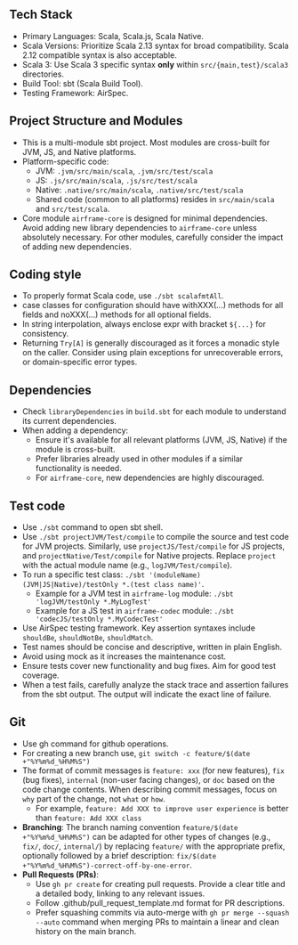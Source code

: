 ## Tech Stack

- Primary Languages: Scala, Scala.js, Scala Native.
- Scala Versions: Prioritize Scala 2.13 syntax for broad compatibility. Scala 2.12 compatible syntax is also acceptable.
- Scala 3: Use Scala 3 specific syntax **only** within `src/{main,test}/scala3` directories.
- Build Tool: sbt (Scala Build Tool).
- Testing Framework: AirSpec.

## Project Structure and Modules

- This is a multi-module sbt project. Most modules are cross-built for JVM, JS, and Native platforms.
- Platform-specific code:
    - JVM: `.jvm/src/main/scala`, `.jvm/src/test/scala`
    - JS: `.js/src/main/scala`, `.js/src/test/scala`
    - Native: `.native/src/main/scala`, `.native/src/test/scala`
    - Shared code (common to all platforms) resides in `src/main/scala` and `src/test/scala`.
- Core module `airframe-core` is designed for minimal dependencies. Avoid adding new library dependencies to `airframe-core` unless absolutely necessary. For other modules, carefully consider the impact of adding new dependencies.

## Coding style

- To properly format Scala code, use `./sbt scalafmtAll`.
- case classes for configuration should have withXXX(...) methods for all fields and noXXX(...) methods for all optional fields.
- In string interpolation, always enclose expr with bracket `${...}` for consistency.
- Returning `Try[A]` is generally discouraged as it forces a monadic style on the caller. Consider using plain exceptions for unrecoverable errors, or domain-specific error types.

## Dependencies

- Check `libraryDependencies` in `build.sbt` for each module to understand its current dependencies.
- When adding a dependency:
    - Ensure it's available for all relevant platforms (JVM, JS, Native) if the module is cross-built.
    - Prefer libraries already used in other modules if a similar functionality is needed.
    - For `airframe-core`, new dependencies are highly discouraged.

## Test code

- Use `./sbt` command to open sbt shell.
- Use `./sbt projectJVM/Test/compile` to compile the source and test code for JVM projects. Similarly, use `projectJS/Test/compile` for JS projects, and `projectNative/Test/compile` for Native projects. Replace `project` with the actual module name (e.g., `logJVM/Test/compile`).
- To run a specific test class: `./sbt '(moduleName)(JVM|JS|Native)/testOnly *.(test class name)'`.
    - Example for a JVM test in `airframe-log` module: `./sbt 'logJVM/testOnly *.MyLogTest'`
    - Example for a JS test in `airframe-codec` module: `./sbt 'codecJS/testOnly *.MyCodecTest'`
- Use AirSpec testing framework. Key assertion syntaxes include `shouldBe`, `shouldNotBe`, `shouldMatch`.
- Test names should be concise and descriptive, written in plain English.
- Avoid using mock as it increases the maintenance cost.
- Ensure tests cover new functionality and bug fixes. Aim for good test coverage.
- When a test fails, carefully analyze the stack trace and assertion failures from the sbt output. The output will indicate the exact line of failure.

## Git

- Use gh command for github operations.
- For creating a new branch use, `git switch -c feature/$(date +"%Y%m%d_%H%M%S")`
- The format of commit messages is `feature: xxx` (for new features), `fix` (bug fixes), `internal` (non-user facing changes), or `doc` based on the code change contents. When describing commit messages, focus on `why` part of the change, not `what` or `how`.
  - For example, `feature: Add XXX to improve user experience` is better than `feature: Add XXX class`
- **Branching**: The branch naming convention `feature/$(date +"%Y%m%d_%H%M%S")` can be adapted for other types of changes (e.g., `fix/`, `doc/`, `internal/`) by replacing `feature/` with the appropriate prefix, optionally followed by a brief description: `fix/$(date +"%Y%m%d_%H%M%S")-correct-off-by-one-error`.
- **Pull Requests (PRs)**:
    - Use `gh pr create` for creating pull requests. Provide a clear title and a detailed body, linking to any relevant issues.
    - Follow .github/pull_request_template.md format for PR descriptions.
    - Prefer squashing commits via auto-merge with `gh pr merge --squash --auto` command when merging PRs to maintain a linear and clean history on the main branch.
